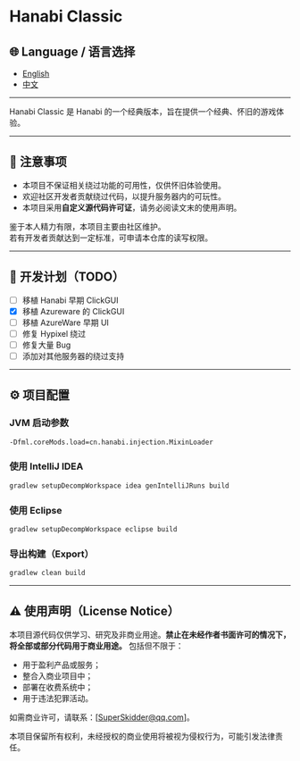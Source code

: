# Hanabi Classic

## 🌐 Language / 语言选择

- [English](README-EN.md)
- [中文](README.md)

---

Hanabi Classic 是 Hanabi 的一个经典版本，旨在提供一个经典、怀旧的游戏体验。

---

## 🔔 注意事项

- 本项目不保证相关绕过功能的可用性，仅供怀旧体验使用。
- 欢迎社区开发者贡献绕过代码，以提升服务器内的可玩性。
- 本项目采用**自定义源代码许可证**，请务必阅读文末的使用声明。

鉴于本人精力有限，本项目主要由社区维护。  
若有开发者贡献达到一定标准，可申请本仓库的读写权限。

---

## 📝 开发计划（TODO）

- [ ] 移植 Hanabi 早期 ClickGUI
- [x] 移植 Azureware 的 ClickGUI
- [ ] 移植 AzureWare 早期 UI
- [ ] 修复 Hypixel 绕过
- [ ] 修复大量 Bug
- [ ] 添加对其他服务器的绕过支持

---

## ⚙️ 项目配置

### JVM 启动参数

```bash
-Dfml.coreMods.load=cn.hanabi.injection.MixinLoader
````

### 使用 IntelliJ IDEA

```bash
gradlew setupDecompWorkspace idea genIntelliJRuns build
```

### 使用 Eclipse

```bash
gradlew setupDecompWorkspace eclipse build
```

### 导出构建（Export）

```bash
gradlew clean build
```

---

## ⚠️ 使用声明（License Notice）

本项目源代码仅供学习、研究及非商业用途。**禁止在未经作者书面许可的情况下，将全部或部分代码用于商业用途。** 包括但不限于：

* 用于盈利产品或服务；
* 整合入商业项目中；
* 部署在收费系统中；
* 用于违法犯罪活动。

如需商业许可，请联系：\[[SuperSkidder@qq.com](mailto:SuperSkidder@qq.com)]。

本项目保留所有权利，未经授权的商业使用将被视为侵权行为，可能引发法律责任。